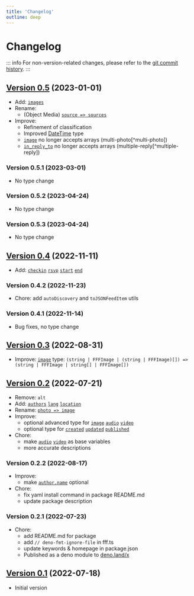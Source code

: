 ```yaml
---
title: 'Changelog'
outline: deep
---
```


# Changelog

::: info
For non-version-related changes, please refer to the [git commit history](https://github.com/importantimport/fff/commits/main).
:::

## [Version 0.5](/version/0.5.html) (2023-01-01)

- Add: [`images`](/version/0.5.html#images)
- Rename:
  - (Object Media) [`source => sources`](/version/0.5.html#additional)
- Improve:
  - Refinement of classification
  - Improved [DateTime](/version/0.5.html#datetime) type
  - [`image`](/version/0.5.html#image) no longer accepts arrays (multi-photo[^multi-photo])
  - [`in_reply_to`](/version/0.5.html#in_reply_to) no longer accepts arrays (multiple-reply[^multiple-reply])

### Version 0.5.1 (2023-03-01)

- No type change

### Version 0.5.2 (2023-04-24)

- No type change

### Version 0.5.3 (2023-04-24)

- No type change

## [Version 0.4](/version/0.4.html) (2022-11-11)

- Add: [`checkin`](/version/0.4.html#checkin) [`rsvp`](/version/0.4.html#rsvp) [`start`](/version/0.4.html#start) [`end`](/version/0.4.html#end)

### Version 0.4.2 (2022-11-23)

- Chore: add `autoDiscovery` and `toJSONFeedItem` utils

### Version 0.4.1 (2022-11-14)

- Bug fixes, no type change

## [Version 0.3](/version/0.3.html) (2022-08-31)

- Improve: [`image`](/version/0.3.html#image) type: `(string | FFFImage | (string | FFFImage)[]) => (string | FFFImage | string[] | FFFImage[])`

## [Version 0.2](/version/0.2.html) (2022-07-21)

- Remove: `alt`
- Add: [`authors`](/version/0.2.html#authors) [`lang`](/version/0.2.html#lang) [`location`](/version/0.2.html#location)
- Rename: [`photo => image`](/version/0.2.html#image)
- Improve:
  - optional advanced type for [`image`](/version/0.2.html#image) [`audio`](/version/0.2.html#audio) [`video`](/version/0.2.html#video)
  - optional type for [`created`](/version/0.2.html#created) [`updated`](/version/0.2.html#updated) [`published`](/version/0.2.html#published)
- Chore:
  - make [`audio`](/version/0.2.html#audio) [`video`](/version/0.2.html#video) as base variables
  - more accurate descriptions

### Version 0.2.2 (2022-08-17)

- Improve:
  - make [`author.name`](/version/0.2.html#additional) optional
- Chore:
  - fix yaml install command in package README.md
  - update package description

### Version 0.2.1 (2022-07-23)

- Chore:
  - add README.md for package
  - add `// deno-fmt-ignore-file` in fff.ts
  - update keywords & homepage in package.json
  - Published as a deno module to [deno.land/x](https://deno.land/x/fff)

## [Version 0.1](/version/0.1.html) (2022-07-18)

- Initial version
